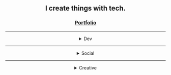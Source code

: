 <div align="center">
    <h2>I create things with tech.</h2>
    <h3><a href="https://guibdbello.github.io">Portfolio</a></h3>
    <hr/>
    <details>
        <summary>Dev</summary>
        <br/>
        <a href="https://github.com/GuiBDBello" target="_blank" rel="noreferrer"> <img src="./assets/icons/github.png" alt="github" width="40" height="40"/> </a>
        <a href="https://guibdbello.itch.io/" target="_blank" rel="noreferrer"> <img src="./assets/icons/itchio.png" alt="itch" width="40" height="40"/> </a>
    </details>
    <hr/>
    <details>
        <summary>Social</summary>
        <br/>
        <a href="https://linkedin.com/in/guibdbello" target="_blank" rel="noreferrer"> <img src="./assets/icons/linkedin.png" alt="linkedin" width="40" height="40"/> </a>
        <a href="https://steamcommunity.com/id/GuiBDBello/" target="_blank" rel="noreferrer"> <img src="./assets/icons/steam.png" alt="steam" width="40" height="40"/> </a>
        <a href="https://x.com/guibdbello" target="_blank" rel="noreferrer"> <img src="./assets/icons/x.png" alt="x" width="40" height="40"/> </a>
    </details>
    <hr/>
    <details>
        <summary>Creative</summary>
        <br/>
        <a href="https://www.artstation.com/guibdbello" target="_blank" rel="noreferrer"> <img src="./assets/icons/artstation.png" alt="artstation" width="40" height="40"/> </a>
        <a href="https://sketchfab.com/GuiBDBello" target="_blank" rel="noreferrer"> <img src="./assets/icons/sketchfab.png" alt="sketchfab" width="40" height="40"/> </a>
    </details>
</div>